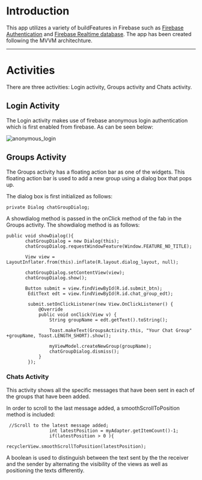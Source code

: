 # Introduction
This app utilizes a variety of buildFeatures in Firebase such as [Firebase Authentication](https://firebase.google.com/docs/auth) and [Firebase Realtime database](https://https://firebase.google.com/docs/database). The app has been created following the MVVM architechture.


---


#  Activities


There are three activities: Login activity, Groups activity and Chats activity. 
## Login Activity
The Login activity makes use of firebase anonymous login authentication which is first enabled from firebase. As can be seen below:

![anonymous_login](https://hackmd.io/_uploads/rk0s7Sv5p.png)

## Groups Activity

The Groups activity has a floating action bar as one of the widgets. This floating action bar is used to add a new group using a dialog box that pops up. 

The dialog box is first initialized as follows:

```
private Dialog chatGroupDialog;
```
A showdialog method is passed in the onClick method of the fab in the Groups activity. 
The showdialog method is as follows: 

```
public void showDialog(){
       chatGroupDialog = new Dialog(this);
       chatGroupDialog.requestWindowFeature(Window.FEATURE_NO_TITLE);

       View view = LayoutInflater.from(this).inflate(R.layout.dialog_layout, null);

       chatGroupDialog.setContentView(view);
       chatGroupDialog.show();

       Button submit = view.findViewById(R.id.submit_btn);
        EditText edt = view.findViewById(R.id.chat_group_edt);

        submit.setOnClickListener(new View.OnClickListener() {
            @Override
            public void onClick(View v) {
                String groupName = edt.getText().toString();

                Toast.makeText(GroupsActivity.this, "Your Chat Group" +groupName, Toast.LENGTH_SHORT).show();

                myViewModel.createNewGroup(groupName);
                chatGroupDialog.dismiss();
            }
        });
```

### Chats Activity
This activity shows all the specific messages that have been sent in each of the groups that have been added. 

In order to scroll to the last message added, a smoothScrollToPosition method is included:

```
 //Scroll to the latest message added;
                int latestPosition = myAdapter.getItemCount()-1;
                if(latestPosition > 0 ){
                    recyclerView.smoothScrollToPosition(latestPosition);
```
A boolean is used to distinguish between the text sent by the the receiver and the sender by alternating the visibility of the views as well as positioning the texts differently. 
